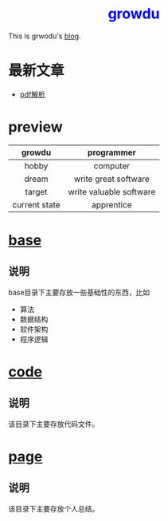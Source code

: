 # <center><font color="blue">growdu</font></center>

This is grwodu's [blog](https://freecode.top).

# 最新文章

* [pdf解析](https://github.com/growdu/blog/tree/master/page/pdfParse.md)



# preview

|growdu|programmer|
|:--:|:--:|
|hobby|computer|
|dream|write great software|
|target|write valuable software|
|current state|apprentice|

# [base](https://github.com/growdu/blog/tree/master/base)

## 说明

base目录下主要存放一些基础性的东西，比如

* 算法
* 数据结构
* 软件架构
* 程序逻辑

# [code](https://github.com/growdu/blog/tree/master/code)

## 说明

该目录下主要存放代码文件。

# [page](https://github.com/growdu/blog/tree/master/page)

## 说明

该目录下主要存放个人总结。
